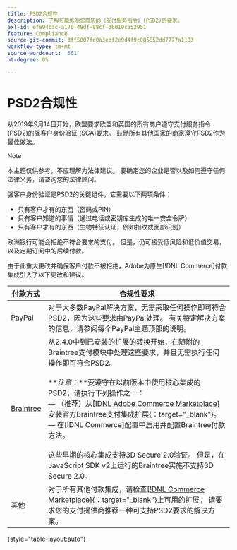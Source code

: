 ```yaml
---
title: PSD2合规性
description: 了解可能影响您商店的《支付服务指令》(PSD2)的要求。
exl-id: efe94cac-a170-48df-88cf-36019ca52951
feature: Compliance
source-git-commit: 3ff5807fd0a3ebf2e9d4f9c085852dd7777a1103
workflow-type: tm+mt
source-wordcount: '361'
ht-degree: 0%

---
```


# PSD2合规性

从2019年9月14日开始，欧盟要求欧盟和英国的所有商户遵守支付服务指令(PSD2)的[强客户身份验证](https://www.cardinalcommerce.com/content-hub/mandates/psd2-sca/understanding-psd2-sca) (SCA)要求。 鼓励所有其他国家的商家遵守PSD2作为最佳做法。

>[!NOTE]
>
>本主题仅供参考，不应理解为法律建议。 要确定您的企业是否以及如何遵守任何法律义务，请咨询您的法律顾问。

强客户身份验证是PSD2的关键组件，它需要以下两项条件：

- 只有客户才有的东西（密码或PIN）
- 只有客户知道的事情（通过电话或密钥库生成的唯一安全令牌）
- 只有客户才有的东西（生物特征认证，例如指纹或面部识别）

欧洲银行可能会拒绝不符合要求的支付。 但是，仍可接受低风险和低价值交易，以及定期订阅中的后续付款。

由于此重大更改并确保客户付款不被拒绝，Adobe为原生[!DNL Commerce]付款集成引入了以下更改和建议。

| 付款方式 | 合规性要求 |
|--- |--- |
| [PayPal](../stores-purchase/paypal.md) | 对于大多数PayPal解决方案，无需采取任何操作即可符合PSD2，因为这些要求由PayPal处理。 有关特定解决方案的信息，请参阅每个PayPal主题顶部的说明。 |
| [Braintree](../stores-purchase/braintree.md) | 从2.4.0中到已安装的扩展的转换开始，在随附的Braintree支付模块中处理这些要求，并且无需执行任何操作即可符合PSD2。 <br /><br />**_注意：_**要遵守在以前版本中使用核心集成的PSD2，请执行下列操作之一：<br/> — （推荐）从[[!DNL Adobe Commerce Marketplace]](https://marketplace.magento.com/catalogsearch/result/?q=braintree#q=braintree&amp;idx=m2_cloud_prod_default_products&amp;p=0&amp;nR%5Bvisibility_search%5D%5B%3D%5D%5B0%5D=1)安装官方Braintree支付集成扩展{：target=&quot;_blank&quot;}。<br/> — 在[!DNL Commerce]配置中启用并配置Braintree付款方法。<br/><br/>这些早期的核心集成支持3D Secure 2.0验证。 但是，在JavaScript SDK v2上运行的Braintree实施不支持3D Secure 2.0。 |
| 其他 | 对于所有其他付款集成，请检查[[!DNL Commerce Marketplace]](https://marketplace.magento.com/extensions/payments-security/payment-integration.html?_ga=2.108129217.2105547619.1564067043-238341041.1564067043){：target=&quot;_blank&quot;}上可用的扩展。 请要求您的支付提供商推荐一种可支持PSD2要求的解决方案。 |

{style="table-layout:auto"}
